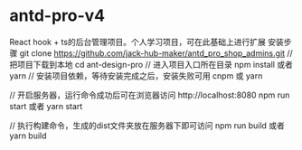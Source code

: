 # antd-pro-v4
React hook + ts的后台管理项目。个人学习项目，可在此基础上进行扩展
安装步骤
git clone https://github.com/jack-hub-maker/antd_pro_shop_admins.git     // 把项目下载到本地
cd ant-design-pro    // 进入项目入口所在目录
npm install 或者 yarn    // 安装项目依赖，等待安装完成之后，安装失败可用 cnpm 或 yarn

// 开启服务器，运行命令成功后可在浏览器访问 http://localhost:8080
npm run start 或者 yarn start

// 执行构建命令，生成的dist文件夹放在服务器下即可访问
npm run build 或者 yarn build
